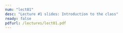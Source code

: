 ```yaml
---
num: "lect01"
desc: "Lecture #1 slides: Introduction to the class"
ready: false
pdfurl: /lectures/lect01.pdf
---
```


